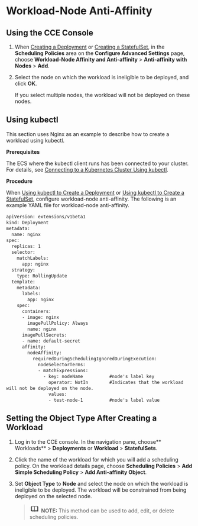 # Workload-Node Anti-Affinity<a name="cce_01_0226"></a>

## Using the CCE Console<a name="section122391413184616"></a>

1.  When  [Creating a Deployment](creating-a-deployment.md)  or  [Creating a StatefulSet](creating-a-statefulset.md), in the  **Scheduling Policies**  area on the  **Configure Advanced Settings**  page, choose  **Workload-Node Affinity and Anti-affinity**  \>  **Anti-affinity with Nodes**  \>  **Add**.
2.  Select the node on which the workload is ineligible to be deployed, and click  **OK**.

    If you select multiple nodes, the workload will not be deployed on these nodes.


## Using kubectl<a name="section1361482522712"></a>

This section uses Nginx as an example to describe how to create a workload using kubectl.

**Prerequisites**

The ECS where the kubectl client runs has been connected to your cluster. For details, see  [Connecting to a Kubernetes Cluster Using kubectl](connecting-to-a-kubernetes-cluster-using-kubectl.md).

**Procedure**

When  [Using kubectl to Create a Deployment](creating-a-deployment.md#section155246177178)  or  [Using kubectl to Create a StatefulSet](creating-a-statefulset.md#section113441881214), configure workload-node anti-affinity. The following is an example YAML file for workload-node anti-affinity.

```
apiVersion: extensions/v1beta1
kind: Deployment
metadata:
  name: nginx
spec:
  replicas: 1
  selector:
    matchLabels:
      app: nginx
  strategy:
    type: RollingUpdate
  template:
    metadata:
      labels:
        app: nginx
    spec:
      containers:
      - image: nginx 
        imagePullPolicy: Always
        name: nginx
      imagePullSecrets:
      - name: default-secret
      affinity:
        nodeAffinity:
          requiredDuringSchedulingIgnoredDuringExecution:
            nodeSelectorTerms:
            - matchExpressions:
              - key: nodeName          #node's label key
                operator: NotIn        #Indicates that the workload will not be deployed on the node.
                values:
                - test-node-1          #node's label value
```

## Setting the Object Type After Creating a Workload<a name="section02391513134618"></a>

1.  Log in to the CCE console. In the navigation pane, choose** Workloads**  \>  **Deployments**  or  **Workload**  \>  **StatefulSets**.
2.  Click the name of the workload for which you will add a scheduling policy. On the workload details page, choose  **Scheduling Policies**  \>  **Add Simple Scheduling Policy**  \>  **Add Anti-affinity Object**.
3.  Set  **Object Type**  to  **Node**  and select the node on which the workload is ineligible to be deployed. The workload will be constrained from being deployed on the selected node.

    >![](public_sys-resources/icon-note.gif) **NOTE:** 
    >This method can be used to add, edit, or delete scheduling policies.



